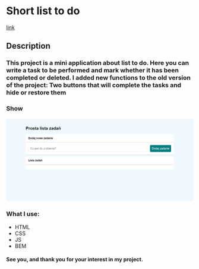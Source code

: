 # Short list to do

[link]( https://mateuszowczarek28.github.io/short-list-to-do-2/)

## Description

### This project is a mini application about list to do. Here you can write a task to be performed and mark whether it has been completed or deleted. I added new functions to the old version of the project: Two buttons that will complete the tasks and hide or restore them

### Show

![gif](https://github.com/MateuszOwczarek28/short-list-to-do-2/blob/main/picture/pokaz.gif)

### What I use:
- HTML
- CSS
- JS
- BEM

#### See you, and thank you for your interest in my project. 

